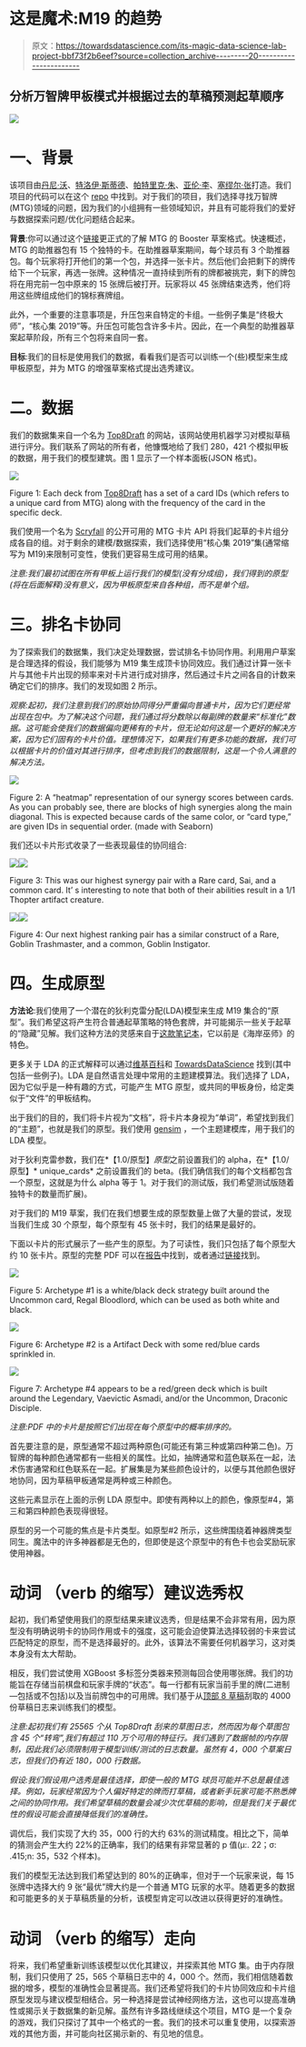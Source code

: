 # 这是魔术:M19 的趋势

> 原文：<https://towardsdatascience.com/its-magic-data-science-lab-project-bbf73f2b6eef?source=collection_archive---------20----------------------->

## 分析万智牌甲板模式并根据过去的草稿预测起草顺序

![](img/007b25fbfca6cdb939b3bdf9bc8353f6.png)

# **一、背景**

该项目由[丹尼·沃](https://www.linkedin.com/in/danny-vo-357217135/)、[特洛伊·斯蒂德](https://www.linkedin.com/in/troy-stidd-9121b412a/)、[帕特里克·朱](https://www.linkedin.com/in/patrick-zhu1/)、[亚伦·李](https://www.linkedin.com/in/aaron-li-70a482149/)、[塞缪尔·张](https://www.linkedin.com/in/samuel-zhang-bb01874b/)打造。我们项目的代码可以在这个 [repo](https://github.com/patrickzhu7/DSLab) 中找到。对于我们的项目，我们选择寻找万智牌(MTG)领域的问题，因为我们的小组拥有一些领域知识，并且有可能将我们的爱好与数据探索问题/优化问题结合起来。

**背景**:你可以通过这个[链接](https://mtg.gamepedia.com/Booster_Draft)更正式的了解 MTG 的 Booster 草案格式。快速概述，MTG 的助推器包有 15 个独特的卡。在助推器草案期间，每个球员有 3 个助推器包。每个玩家将打开他们的第一个包，并选择一张卡片。然后他们会把剩下的牌传给下一个玩家，再选一张牌。这种情况一直持续到所有的牌都被挑完，剩下的牌包将在用完前一包中原来的 15 张牌后被打开。玩家将以 45 张牌结束选秀，他们将用这些牌组成他们的锦标赛牌组。

此外，一个重要的注意事项是，升压包来自特定的卡组。一些例子集是“终极大师”，“核心集 2019”等。升压包可能包含许多卡片。因此，在一个典型的助推器草案起草阶段，所有三个包将来自同一套。

**目标**:我们的目标是使用我们的数据，看看我们是否可以训练一个(些)模型来生成甲板原型，并为 MTG 的增强草案格式提出选秀建议。

# 二。数据

我们的数据集来自一个名为 [Top8Draft](http://www.top8draft.com/) 的网站，该网站使用机器学习对模拟草稿进行评分。我们联系了网站的所有者，他慷慨地给了我们 280，421 个模拟甲板的数据，用于我们的模型建筑。图 1 显示了一个样本面板(JSON 格式)。

![](img/1d18188e0c6adb8c20b5d7f568435afb.png)

Figure 1: Each deck from [Top8Draft](http://www.top8draft.com) has a set of a card IDs (which refers to a unique card from MTG) along with the frequency of the card in the specific deck.

我们使用一个名为 [Scryfall](https://scryfall.com/) 的公开可用的 MTG 卡片 API 将我们起草的卡片组分成各自的组。对于剩余的建模/数据探索，我们选择使用“核心集 2019”集(通常缩写为 M19)来限制可变性，使我们更容易生成可用的结果。

*注意:我们最初试图在所有甲板上运行我们的模型(没有分成组)，我们得到的原型(将在后面解释)没有意义，因为甲板原型来自各种组，而不是单个组。*

# 三。排名卡协同

为了探索我们的数据集，我们决定处理数据，尝试排名卡协同作用。利用用户草案是合理选择的假设，我们能够为 M19 集生成顶卡协同效应。我们通过计算一张卡片与其他卡片出现的频率来对卡片进行成对排序，然后通过卡片之间各自的计数来确定它们的排序。我们的发现如图 2 所示。

*观察:起初，我们注意到我们的原始协同得分严重偏向普通卡片，因为它们更经常出现在包中。为了解决这个问题，我们通过将分数除以每副牌的数量来“标准化”数据。这可能会使我们的数据偏向更稀有的卡片，但无论如何这是一个更好的解决方案，因为它们固有的卡片价值。理想情况下，如果我们有更多功能的数据，我们可以根据卡片的价值对其进行排序，但考虑到我们的数据限制，这是一个令人满意的解决方法。*

![](img/373e2145972f9c4b6fd5468d7bc4c28c.png)

Figure 2: A “heatmap” representation of our synergy scores between cards. As you can probably see, there are blocks of high synergies along the main diagonal. This is expected because cards of the same color, or “card type,” are given IDs in sequential order. (made with Seaborn)

我们还以卡片形式收录了一些表现最佳的协同组合:

![](img/e65d6f7a84c5d36b59f8a4b381ff0a12.png)![](img/5d6976e479a012abfc0996fd1746257f.png)

Figure 3: This was our highest synergy pair with a Rare card, Sai, and a common card. It’ s interesting to note that both of their abilities result in a 1/1 Thopter artifact creature.

![](img/1c495882375fb8dc751065b6bf0e4a2d.png)![](img/1274c679f2ddd0b9947be9e887ab373c.png)

Figure 4: Our next highest ranking pair has a similar construct of a Rare, Goblin Trashmaster, and a common, Goblin Instigator.

# 四。生成原型

**方法论**:我们使用了一个潜在的狄利克雷分配(LDA)模型来生成 M19 集合的“原型”。我们希望这将产生符合普通起草策略的特色套牌，并可能揭示一些关于起草的“隐藏”见解。我们这种方法的灵感来自于[这款笔记本](https://github.com/hlynurd/lda-for-magic/blob/master/lda-mtg-notebook.ipynb)，它以前是《海岸巫师》的特色。

更多关于 LDA 的正式解释可以通过[维基百科](https://en.wikipedia.org/wiki/Latent_Dirichlet_allocation)和 [TowardsDataScience](/topic-modeling-and-latent-dirichlet-allocation-in-python-9bf156893c24) 找到(其中包括一些例子)。LDA 是自然语言处理中常用的主题建模算法。我们选择了 LDA，因为它似乎是一种有趣的方式，可能产生 MTG 原型，或共同的甲板身份，给定类似于“文件”的甲板结构。

出于我们的目的，我们将卡片视为“文档”，将卡片本身视为“单词”，希望找到我们的“主题”，也就是我们的原型。我们使用 [gensim](https://radimrehurek.com/gensim/) ，一个主题建模库，用于我们的 LDA 模型。

对于狄利克雷参数，我们在*【1.0/原型】*原型*之前设置我们的 alpha，在*【1.0/原型】* unique_cards* 之前设置我们的 beta。(我们确信我们的每个文档都包含一个原型，这就是为什么 alpha 等于 1。对于我们的测试版，我们希望测试版随着独特卡的数量而扩展)。

对于我们的 M19 草案，我们在我们想要生成的原型数量上做了大量的尝试，发现当我们生成 30 个原型，每个原型有 45 张卡时，我们的结果是最好的。

下面以卡片的形式展示了一些产生的原型。为了可读性，我们只包括了每个原型大约 10 张卡片。原型的完整 PDF 可以在[报告](https://github.com/patrickzhu7/DSLab)中找到，或者通过[链接](https://drive.google.com/file/d/1b411MG9uphujtSWhaQE4wNYIqp5WLD0X/view)找到。

![](img/5a63d0ff76a428180c3d0df3c09c517e.png)

Figure 5: Archetype #1 is a white/black deck strategy built around the Uncommon card, Regal Bloodlord, which can be used as both white and black.

![](img/d0218a892557780e859e6a3611aecc39.png)

Figure 6: Archetype #2 is a Artifact Deck with some red/blue cards sprinkled in.

![](img/8c5f06cc901f3661123b6d0bd3620fc6.png)

Figure 7: Archetype #4 appears to be a red/green deck which is built around the Legendary, Vaevictic Asmadi, and/or the Uncommon, Draconic Disciple.

*注意:PDF 中的卡片是按照它们出现在每个原型中的概率排序的。*

首先要注意的是，原型通常不超过两种原色(可能还有第三种或第四种第二色)。万智牌的每种颜色通常都有一些相关的属性。比如，抽牌通常和蓝色联系在一起，法术伤害通常和红色联系在一起。扩展集是为某些颜色设计的，以便与其他颜色很好地协同，因为草稿甲板通常是两种或三种颜色。

这些元素显示在上面的示例 LDA 原型中。即使有两种以上的颜色，像原型#4，第三和第四种颜色表现得很轻。

原型的另一个可能的焦点是卡片类型。如原型#2 所示，这些牌围绕着神器牌类型同生。魔法中的许多神器都是无色的，但即使是这个原型中的有色卡也会奖励玩家使用神器。

# 动词 （verb 的缩写）建议选秀权

起初，我们希望使用我们的原型结果来建议选秀，但是结果不会非常有用，因为原型没有明确说明卡的协同作用或卡的强度，这可能会迫使算法选择较弱的卡来尝试匹配特定的原型，而不是选择最好的。此外，该算法不需要任何机器学习，这对类本身没有太大帮助。

相反，我们尝试使用 XGBoost 多标签分类器来预测每回合使用哪张牌。我们的功能旨在存储当前棋盘和玩家手牌的“状态”。每一行都有玩家当前手里的牌(二进制—包括或不包括)以及当前牌包中的可用牌。我们基于从[顶部 8 草稿](http://www.top8draft.com/)刮取的 4000 份草稿日志来训练我们的模型。

*注意:起初我们有 25565 个从 Top8Draft 刮来的草图日志，然而因为每个草图包含 45 个“转弯”,我们有超过 110 万个可用的特征行。我们遇到了数据帧的内存限制，因此我们必须限制用于模型训练/测试的日志数量。虽然有 4，000 个草案日志，但我们仍有近 180，000 行数据。*

*假设:我们假设用户选秀是最佳选择，即使一般的 MTG 球员可能并不总是最佳选择。例如，玩家经常因为个人偏好特定的牌而打草稿，或者新手玩家可能不熟悉牌之间的协同作用。我们希望草稿的数量会减少次优草稿的影响，但是我们关于最优性的假设可能会直接降低我们的准确性。*

调优后，我们实现了大约 35，000 行的大约 63%的测试精度。相比之下，简单的猜测会产生大约 22%的正确率，我们的结果有非常显著的 p 值(μ:. 22；σ: .415;n: 35，532 个样本)。

我们的模型无法达到我们希望达到的 80%的正确率，但对于一个玩家来说，每 15 张牌中选择大约 9 张“最优”牌大约是一个普通 MTG 玩家的水平。随着更多的数据和可能更多的关于草稿质量的分析，该模型肯定可以改进以获得更好的准确性。

# 动词 （verb 的缩写）走向

将来，我们希望重新训练该模型以优化其建议，并探索其他 MTG 集。由于内存限制，我们只使用了 25，565 个草稿日志中的 4，000 个。然而，我们相信随着数据的增多，模型的准确性会显著提高。我们还希望将我们的卡片协同效应和卡片组原型发现与建议模型相结合。另一种选择是尝试神经网络方法，这也可以提高准确性或揭示关于数据集的新见解。虽然有许多路线继续这个项目，MTG 是一个复杂的游戏，我们只探讨了其中一个格式的一套。我们的技术可以重复使用，以探索游戏的其他方面，并可能向社区揭示新的、有见地的信息。